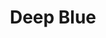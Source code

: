 ---
title: "Deep Blue"
description: "Sometimes imagination dives where logic cannot reach. This illustration was born from a desire to explore the aquatic world through a childlike and overflowing lens. The shark, with its oversized eye and simplified lines, swims among bubbles and orange shapes that aim not to represent, but to suggest. It’s a celebration of color, visual rhythm, and the freedom to draw without asking realism for permission. Here, the ocean is a playground, and the predator becomes a storybook character."
image: "@assets/projects/5.jpg"
---